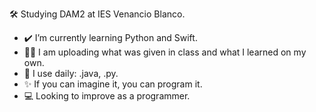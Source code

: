 🛠️  Studying DAM2 at IES Venancio Blanco.
+  ✔️ I’m currently learning Python and Swift.
+  👨‍💻 I am uploading what was given in class and what I learned on my own.
+ 🚀 I use daily: .java, .py. 
+  ✨ If you can imagine it, you can program it.
+ 💻 Looking to improve as a programmer. 
